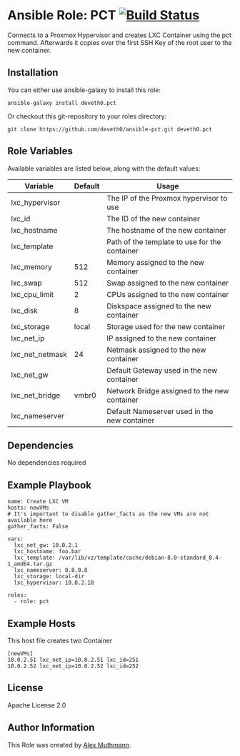 # Ansible Role: PCT [![Build Status](https://travis-ci.org/deveth0/ansible-pct.svg?branch=master)](https://travis-ci.org/deveth0/ansible-pct)

Connects to a Proxmox Hypervisor and creates LXC Container using the pct command.
Afterwards it copies over the first SSH Key of the root user to the new container.

## Installation

You can either use ansible-galaxy to install this role:

    ansible-galaxy install deveth0.pct

Or checkout this git-repository to your roles directory:

    git clone https://github.com/deveth0/ansible-pct.git deveth0.pct


## Role Variables

Available variables are listed below, along with the default values:

| Variable | Default | Usage |
| -------- | -------- | -------- | 
| lxc_hypervisor | | The IP of the Proxmox hypervisor to use|
| lxc_id | | The ID of the new container |
| lxc_hostname | | The hostname of the new container |
| lxc_template | | Path of the template to use for the container |
| lxc_memory | 512 | Memory assigned to the new container |
| lxc_swap | 512 | Swap assigned to the new container |
| lxc_cpu_limit | 2 | CPUs assigned to the new container|
| lxc_disk | 8 | Diskspace assigned to the new container|
| lxc_storage | local | Storage used for the new container |
| lxc_net_ip | | IP assigned to the new container |
| lxc_net_netmask |24 | Netmask assigned to the new container |
| lxc_net_gw | | Default Gateway used in the new container |
| lxc_net_bridge |vmbr0 | Network Bridge assigned to the new container
| lxc_nameserver | | Default Nameserver used in the new container |


## Dependencies

No dependencies required

## Example Playbook


    name: Create LXC VM
    hosts: newVMs
    # It's important to disable gather_facts as the new VMs are not available here
    gather_facts: False

    vars:
      lxc_net_gw: 10.0.2.1
      lxc_hostname: foo.bar
      lxc_template: /var/lib/vz/template/cache/debian-8.0-standard_8.4-1_amd64.tar.gz
      lxc_nameserver: 8.8.8.8
      lxc_storage: local-dir
      lxc_hypervisor: 10.0.2.10

    roles:
      - role: pct

## Example Hosts

This host file creates two Container

    [newVMs]
    10.0.2.51 lxc_net_ip=10.0.2.51 lxc_id=251
    10.0.2.52 lxc_net_ip=10.0.2.52 lxc_id=252


## License

Apache License 2.0

## Author Information

This Role was created by [Alex Muthmann](http://dev-eth0.de).
